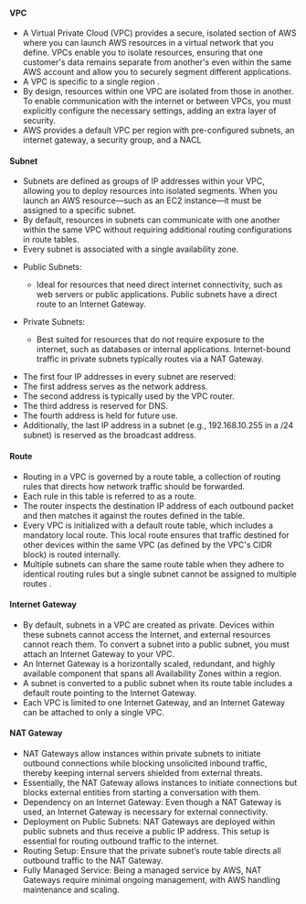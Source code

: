 #### VPC

- A Virtual Private Cloud (VPC) provides a secure, isolated section of AWS where you can launch AWS resources in a virtual network that you define. VPCs enable you to isolate resources, ensuring that one customer's data remains separate from another's even within the same AWS account and allow you to securely segment different applications.
- A VPC is specific to a single region .
- By design, resources within one VPC are isolated from those in another. To enable communication with the internet or between VPCs, you must explicitly configure the necessary settings, adding an extra layer of security. 
- AWS provides a default VPC per region with pre-configured subnets, an internet gateway, a security group, and a NACL


#### Subnet

- Subnets are defined as groups of IP addresses within your VPC, allowing you to deploy resources into isolated segments. When you launch an AWS resource—such as an EC2 instance—it must be assigned to a specific subnet.
- By default, resources in subnets can communicate with one another within the same VPC without requiring additional routing configurations in route tables.
- Every subnet is associated with a single availability zone. 

* Public Subnets:
  * Ideal for resources that need direct internet connectivity, such as web servers or public applications. Public subnets have a direct route to an Internet Gateway.

* Private Subnets:
  * Best suited for resources that do not require exposure to the internet, such as databases or internal applications. Internet-bound traffic in private subnets typically routes via a NAT Gateway.

- The first four IP addresses in every subnet are reserved:
- The first address serves as the network address.
- The second address is typically used by the VPC router.
- The third address is reserved for DNS.
- The fourth address is held for future use.
- Additionally, the last IP address in a subnet (e.g., 192.168.10.255 in a /24 subnet) is reserved as the broadcast address.

#### Route 

* Routing in a VPC is governed by a route table, a collection of routing rules that directs how network traffic should be forwarded.
* Each rule in this table is referred to as a route.
* The router inspects the destination IP address of each outbound packet and then matches it against the routes defined in the table.
* Every VPC is initialized with a default route table, which includes a mandatory local route. This local route ensures that traffic destined for other devices within the same VPC (as defined by the VPC's CIDR block) is routed internally.
* Multiple subnets can share the same route table when they adhere to identical routing rules but a single subnet cannot be assigned to multiple routes .

#### Internet Gateway
* By default, subnets in a VPC are created as private. Devices within these subnets cannot access the Internet, and external resources cannot reach them. To convert a subnet into a public subnet, you must attach an Internet Gateway to your VPC.
* An Internet Gateway is a horizontally scaled, redundant, and highly available component that spans all Availability Zones within a region.
* A subnet is converted to a public subnet when its route table includes a default route pointing to the Internet Gateway.
* Each VPC is limited to one Internet Gateway, and an Internet Gateway can be attached to only a single VPC.

#### NAT Gateway
* NAT Gateways allow instances within private subnets to initiate outbound connections while blocking unsolicited inbound traffic, thereby keeping internal servers shielded from external threats.
* Essentially, the NAT Gateway allows instances to initiate connections but blocks external entities from starting a conversation with them.
* Dependency on an Internet Gateway: Even though a NAT Gateway is used, an Internet Gateway is necessary for external connectivity.
* Deployment on Public Subnets: NAT Gateways are deployed within public subnets and thus receive a public IP address. This setup is essential for routing outbound traffic to the internet.
* Routing Setup: Ensure that the private subnet’s route table directs all outbound traffic to the NAT Gateway.
* Fully Managed Service: Being a managed service by AWS, NAT Gateways require minimal ongoing management, with AWS handling maintenance and scaling.

  
